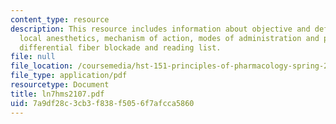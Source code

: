 ```yaml
---
content_type: resource
description: This resource includes information about objective and definition of
  local anesthetics, mechanism of action, modes of administration and pharmacokinetics,
  differential fiber blockade and reading list.
file: null
file_location: /coursemedia/hst-151-principles-of-pharmacology-spring-2005/7a9df28c3cb3f838f5056f7afcca5860_ln7hms2107.pdf
file_type: application/pdf
resourcetype: Document
title: ln7hms2107.pdf
uid: 7a9df28c-3cb3-f838-f505-6f7afcca5860
---
```

